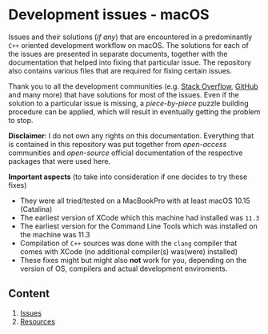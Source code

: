 # Development issues - macOS 
Issues and their solutions (*if any*) that are encountered in a predominantly `C++` oriented development workflow on macOS. 
The solutions for each of the issues are presented in separate documents, together with the documentation that helped into fixing that particular issue.
The repository also contains various files that are required for fixing certain issues. 

Thank you to all the development communities (e.g. [Stack Overflow](https://stackoverflow.com/questions]), [GitHub](https://github.com/) and many more) that have solutions for most of the issues. Even if the solution to a particular issue is missing, a *piece-by-piece* puzzle building procedure can be applied, which will result in eventually getting the problem to stop.


**Disclaimer**: I do not own any rights on this documentation. Everything that is contained in this repository was put together from *open-access* communities and *open-source* official documentation of the respective packages that were used here.

**Important aspects** (to take into consideration if one decides to try these fixes)

* They were all tried/tested on a MacBookPro with at least macOS 10.15 (Catalina)
* The earliest version of XCode which this machine had installed was `11.3`
* The earliest version for the Command Line Tools which was installed on the machine was 11.3
* Compilation of `C++` sources was done with the `clang` compiler that comes with XCode (no additional compiler(s) was(were) installed)
* These fixes might but might also **not** work for you, depending on the version of OS, compilers and actual development enviroments. 

## Content

1. [Issues](issues.md)
2. [Resources](documentation.md)
